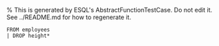 % This is generated by ESQL's AbstractFunctionTestCase. Do not edit it. See ../README.md for how to regenerate it.

```esql
FROM employees
| DROP height*
```
